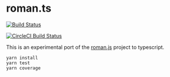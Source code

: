 # roman.ts

[![Build Status](https://travis-ci.org/glyphrider/roman.ts.svg?branch=master)](https://travis-ci.org/glyphrider/roman.ts)

[![CircleCI Build Status](https://circleci.com/gh/glyphrider/roman.ts.svg?style=svg)](https://circleci.com/gh/glyphrider/roman.ts)

This is an experimental port of the [roman.js](../roman.js) project to typescript.

```
yarn install
yarn test
yarn coverage
```
